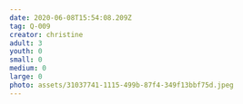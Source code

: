 ```yaml
---
date: 2020-06-08T15:54:08.209Z
tag: Q-009
creator: christine
adult: 3
youth: 0
small: 0
medium: 0
large: 0
photo: assets/31037741-1115-499b-87f4-349f13bbf75d.jpeg
---
```

